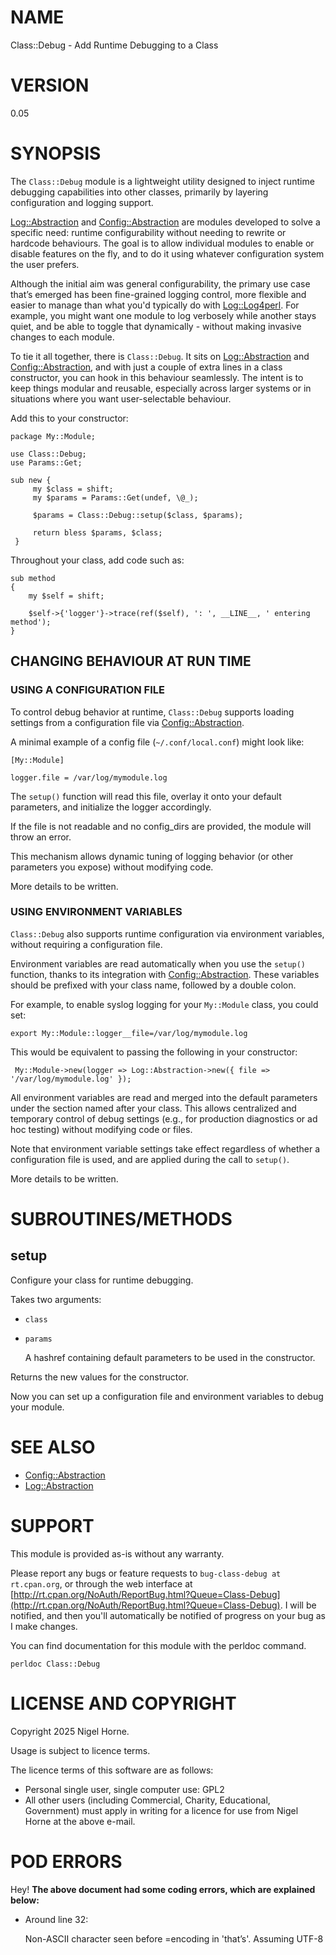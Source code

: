 # NAME

Class::Debug - Add Runtime Debugging to a Class

# VERSION

0.05

# SYNOPSIS

The `Class::Debug` module is a lightweight utility designed to inject runtime debugging capabilities into other classes,
primarily by layering configuration and logging support.

[Log::Abstraction](https://metacpan.org/pod/Log%3A%3AAbstraction) and [Config::Abstraction](https://metacpan.org/pod/Config%3A%3AAbstraction) are modules developed to solve a specific need:
runtime configurability without needing to rewrite or hardcode behaviours.
The goal is to allow individual modules to enable or disable features on the fly, and to do it using whatever configuration system the user prefers.

Although the initial aim was general configurability,
the primary use case that’s emerged has been fine-grained logging control,
more flexible and easier to manage than what you'd typically do with [Log::Log4perl](https://metacpan.org/pod/Log%3A%3ALog4perl).
For example,
you might want one module to log verbosely while another stays quiet,
and be able to toggle that dynamically - without making invasive changes to each module.

To tie it all together,
there is `Class::Debug`.
It sits on [Log::Abstraction](https://metacpan.org/pod/Log%3A%3AAbstraction) and [Config::Abstraction](https://metacpan.org/pod/Config%3A%3AAbstraction),
and with just a couple of extra lines in a class constructor,
you can hook in this behaviour seamlessly.
The intent is to keep things modular and reusable,
especially across larger systems or in situations where you want user-selectable behaviour.

Add this to your constructor:

    package My::Module;

    use Class::Debug;
    use Params::Get;

    sub new {
         my $class = shift;
         my $params = Params::Get(undef, \@_);

         $params = Class::Debug::setup($class, $params);

         return bless $params, $class;
     }

Throughout your class, add code such as:

    sub method
    {
        my $self = shift;

        $self->{'logger'}->trace(ref($self), ': ', __LINE__, ' entering method');
    }

## CHANGING BEHAVIOUR AT RUN TIME

### USING A CONFIGURATION FILE

To control debug behavior at runtime, `Class::Debug` supports loading settings from a configuration file via [Config::Abstraction](https://metacpan.org/pod/Config%3A%3AAbstraction).

A minimal example of a config file (`~/.conf/local.conf`) might look like:

    [My::Module]

    logger.file = /var/log/mymodule.log

The `setup()` function will read this file,
overlay it onto your default parameters,
and initialize the logger accordingly.

If the file is not readable and no config\_dirs are provided,
the module will throw an error.

This mechanism allows dynamic tuning of logging behavior (or other parameters you expose) without modifying code.

More details to be written.

### USING ENVIRONMENT VARIABLES

`Class::Debug` also supports runtime configuration via environment variables,
without requiring a configuration file.

Environment variables are read automatically when you use the `setup()` function,
thanks to its integration with [Config::Abstraction](https://metacpan.org/pod/Config%3A%3AAbstraction).
These variables should be prefixed with your class name, followed by a double colon.

For example, to enable syslog logging for your `My::Module` class,
you could set:

    export My::Module::logger__file=/var/log/mymodule.log

This would be equivalent to passing the following in your constructor:

     My::Module->new(logger => Log::Abstraction->new({ file => '/var/log/mymodule.log' });

All environment variables are read and merged into the default parameters under the section named after your class.
This allows centralized and temporary control of debug settings (e.g., for production diagnostics or ad hoc testing) without modifying code or files.

Note that environment variable settings take effect regardless of whether a configuration file is used,
and are applied during the call to `setup()`.

More details to be written.

# SUBROUTINES/METHODS

## setup

Configure your class for runtime debugging.

Takes two arguments:

- `class`
- `params`

    A hashref containing default parameters to be used in the constructor.

Returns the new values for the constructor.

Now you can set up a configuration file and environment variables to debug your module.

# SEE ALSO

- [Config::Abstraction](https://metacpan.org/pod/Config%3A%3AAbstraction)
- [Log::Abstraction](https://metacpan.org/pod/Log%3A%3AAbstraction)

# SUPPORT

This module is provided as-is without any warranty.

Please report any bugs or feature requests to `bug-class-debug at rt.cpan.org`,
or through the web interface at
[http://rt.cpan.org/NoAuth/ReportBug.html?Queue=Class-Debug](http://rt.cpan.org/NoAuth/ReportBug.html?Queue=Class-Debug).
I will be notified, and then you'll
automatically be notified of progress on your bug as I make changes.

You can find documentation for this module with the perldoc command.

    perldoc Class::Debug

# LICENSE AND COPYRIGHT

Copyright 2025 Nigel Horne.

Usage is subject to licence terms.

The licence terms of this software are as follows:

- Personal single user, single computer use: GPL2
- All other users (including Commercial, Charity, Educational, Government)
  must apply in writing for a licence for use from Nigel Horne at the
  above e-mail.

# POD ERRORS

Hey! **The above document had some coding errors, which are explained below:**

- Around line 32:

    Non-ASCII character seen before =encoding in 'that’s'. Assuming UTF-8
